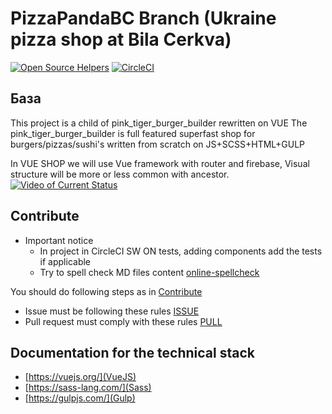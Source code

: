 # PizzaPandaBC Branch (Ukraine pizza shop at Bila Cerkva)

[![Open Source Helpers](https://www.codetriage.com/igavelyuk/vue-shop/badges/users.svg)](https://www.codetriage.com/igavelyuk/vue-shop/)  [![CircleCI](https://circleci.com/gh/igavelyuk/vue-shop/tree/master.svg?style=svg)](https://circleci.com/gh/igavelyuk/vue-shop/tree/master)

## База

This project is a child of pink_tiger_burger_builder rewritten on VUE
The pink_tiger_burger_builder is full featured superfast shop for burgers/pizzas/sushi's written from scratch on JS+SCSS+HTML+GULP

In VUE SHOP we will use Vue framework with router and firebase, Visual structure will be more or less common with ancestor.
[![Video of Current Status](https://img.youtube.com/vi/rJAcoUzxUEA/0.jpg)](https://youtu.be/rJAcoUzxUEA)

## Contribute

- Important notice
  - In project in CircleCI SW ON tests, adding components add the tests if applicable
  - Try to spell check MD files content [online-spellcheck](https://www.online-spellcheck.com/)

You should do following steps as in [Contribute](https://github.com/igavelyuk/vue-shop/blob/master/CONTRIB.md)

* Issue must be following these rules [ISSUE](https://github.com/igavelyuk/vue-shop/blob/master/ISSUE.md)
* Pull request must comply with these rules [PULL](https://github.com/igavelyuk/vue-shop/blob/master/PULL_REQUEST.md)

## Documentation for the technical stack

* [https://vuejs.org/](VueJS)
* [https://sass-lang.com/](Sass)
* [https://gulpjs.com/](Gulp)
